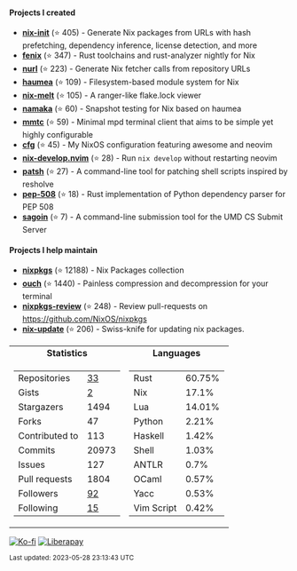 #### Projects I created

- [**nix-init**](https://github.com/nix-community/nix-init) (⭐ 405) - Generate Nix packages from URLs with hash prefetching, dependency inference, license detection, and more
- [**fenix**](https://github.com/nix-community/fenix) (⭐ 347) - Rust toolchains and rust-analyzer nightly for Nix
- [**nurl**](https://github.com/nix-community/nurl) (⭐ 223) - Generate Nix fetcher calls from repository URLs
- [**haumea**](https://github.com/nix-community/haumea) (⭐ 109) - Filesystem-based module system for Nix
- [**nix-melt**](https://github.com/nix-community/nix-melt) (⭐ 105) - A ranger-like flake.lock viewer
- [**namaka**](https://github.com/nix-community/namaka) (⭐ 60) - Snapshot testing for Nix based on haumea
- [**mmtc**](https://github.com/figsoda/mmtc) (⭐ 59) - Minimal mpd terminal client that aims to be simple yet highly configurable
- [**cfg**](https://github.com/figsoda/cfg) (⭐ 45) - My NixOS configuration featuring awesome and neovim
- [**nix-develop.nvim**](https://github.com/figsoda/nix-develop.nvim) (⭐ 28) - Run `nix develop` without restarting neovim
- [**patsh**](https://github.com/nix-community/patsh) (⭐ 27) - A command-line tool for patching shell scripts inspired by resholve
- [**pep-508**](https://github.com/figsoda/pep-508) (⭐ 18) - Rust implementation of Python dependency parser for PEP 508
- [**sagoin**](https://github.com/figsoda/sagoin) (⭐ 7) - A command-line submission tool for the UMD CS Submit Server

#### Projects I help maintain

- [**nixpkgs**](https://github.com/nixos/nixpkgs) (⭐ 12188) - Nix Packages collection
- [**ouch**](https://github.com/ouch-org/ouch) (⭐ 1440) - Painless compression and decompression for your terminal
- [**nixpkgs-review**](https://github.com/mic92/nixpkgs-review) (⭐ 248) - Review pull-requests on https://github.com/NixOS/nixpkgs
- [**nix-update**](https://github.com/mic92/nix-update) (⭐ 206) - Swiss-knife for updating nix packages.

<table>
  <tr align="center">
    <td><b>Statistics</b></td>
    <td><b>Languages</b></td>
  </tr>
  <tr valign="top">
    <td><table>
      <tr>
        <td>Repositories</td>
        <td><a href="https://github.com/figsoda?tab=repositories">
          33
        </a></td>
      </tr>
      <tr>
        <td>Gists</td>
        <td><a href="https://gist.github.com/figsoda">
          2
        </a></td>
      </tr>
      <tr>
        <td>Stargazers</td>
        <td>1494</td>
      </tr>
      <tr>
        <td>Forks</td>
        <td>47</td>
      </tr>
      <tr>
        <td>Contributed to</td>
        <td>113</td>
      </tr>
      <tr>
        <td>Commits</td>
        <td>20973</td>
      </tr>
      <tr>
        <td>Issues</td>
        <td>127</td>
      </tr>
      <tr>
        <td>Pull requests</td>
        <td>1804</td>
      </tr>
      <tr>
        <td>Followers</td>
        <td><a href="https://github.com/figsoda?tab=followers">
          92
        </a></td>
      </tr>
      <tr>
        <td>Following</td>
        <td><a href="https://github.com/figsoda?tab=following">
          15
        </a></td>
      </tr>
    </table></td>
    <td><table><tr><td>Rust</td><td>60.75%</td></tr><tr><td>Nix</td><td>17.1%</td></tr><tr><td>Lua</td><td>14.01%</td></tr><tr><td>Python</td><td>2.21%</td></tr><tr><td>Haskell</td><td>1.42%</td></tr><tr><td>Shell</td><td>1.03%</td></tr><tr><td>ANTLR</td><td>0.7%</td></tr><tr><td>OCaml</td><td>0.57%</td></tr><tr><td>Yacc</td><td>0.53%</td></tr><tr><td>Vim Script</td><td>0.42%</td></tr></table></td>
  </tr>
</table>

[![Ko-fi](https://img.shields.io/badge/Ko--fi-figsoda-ff5e5b?style=flat-square&logo=ko-fi)](https://ko-fi.com/figsoda)
[![Liberapay](https://img.shields.io/badge/Liberapay-figsoda-f6c915?style=flat-square&logo=liberapay)](https://liberapay.com/figsoda)

<sub>Last updated: 2023-05-28 23:13:43 UTC</sub>
